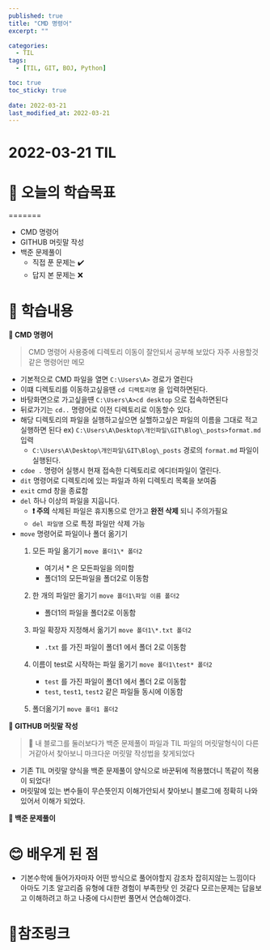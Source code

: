 ```yaml
---
published: true
title: "CMD 명령어"
excerpt: ""

categories:
  - TIL
tags:
  - [TIL, GIT, BOJ, Python]

toc: true
toc_sticky: true
 
date: 2022-03-21
last_modified_at: 2022-03-21
---
```


# **2022-03-21 TIL**

# 🤔 오늘의 학습목표
=======
- CMD 명령어
- GITHUB 머릿말 작성
- 백준 문제풀이 
  - 직접 푼 문제는 ✔️
  - 답지 본 문제는 ❌

# 📃 학습내용
**📍 CMD 명령어**<br/>
> CMD 명령어 사용중에 디렉토리 이동이 잘안되서 공부해 보았다 자주 사용할것 같은 명령어만 메모
- 기본적으로 CMD 파일을 열면 `C:\Users\A>` 경로가 열린다
- 이떄 디렉토리를 이동하고싶을땐 `cd 디렉토리명` 을 입력하면된다.
- 바탕화면으로 가고싶을떈 `C:\Users\A>cd desktop` 으로 접속하면된다
- 뒤로가기는 `cd..` 명령어로 이전 디렉토리로 이동할수 있다.
- 해당 디렉토리의 파일을 실행하고싶으면 실핼하고싶은 파일의 이름을 그대로 적고 실행하면 된다 ex) `C:\Users\A\Desktop\개인파일\GIT\Blog\_posts>format.md` 입력
  - `C:\Users\A\Desktop\개인파일\GIT\Blog\_posts` 경로의 `format.md` 파일이 실행된다.
- `cdoe .` 명령어 실행시 현재 접속한 디렉토리로 에디터파일이 열린다.
- `dit` 명령어로 디렉토리에 있는 파일과 하위 디렉토리 목록을 보여줌
- `exit` cmd 창을 종료함
- `del` 하나 이상의 파일을 지웁니다. 
  - **❗ 주의** 삭제된 파일은 휴지통으로 안가고 **완전 삭제** 되니 주의가필요
  - `del 파일명` 으로 특정 파일만 삭제 가능
- `move` 명령어로 파일이나 폴더 옮기기
    1. 모든 파일 옮기기 `move 폴더1\* 폴더2`
       - 여기서 * 은 모든파일을 의미함
       - 폴더1의 모든파일을 폴더2로 이동함

    2. 한 개의 파일만 옮기기 `move 폴더1\파일 이름 폴더2`
       - 폴더1의 파일을 폴더2로 이동함 

    3. 파일 확장자 지정해서 옮기기 `move 폴더1\*.txt 폴더2`
       - `.txt` 를 가진 파일이 폴더1 에서 폴더 2로 이동함 

    4. 이름이 test로 시작하는 파일 옮기기 `move 폴더1\test* 폴더2`
       - `test` 를 가진 파일이 폴더1 에서 폴더 2로 이동함
       - `test`, `test1`, `test2` 같은 파일들 동시에 이동함

    5. 폴더옮기기 `move 폴더1 폴더2`

**📍 GITHUB 머릿말 작성**<br/>
> 🤔 내 블로그를 둘러보다가 백준 문제풀이 파일과 TIL 파일의 머릿말형식이 다른거같아서 찾아보니 마크다운 머릿말 작성법을 찾게되었다<br/>
- 기존 TIL 머릿말 양식을 백준 문제풀이 양식으로 바꾼뒤에 적용했더니 똑같이 적용이 되었다!
- 머릿말에 있는 변수들이 무슨뜻인지 이해가안되서 찾아보니 블로그에 정확히 나와있어서 이해가 되었다.


**📍 백준 문제풀이**<br/>

  
# 😊 배우게 된 점
- 기본수학에 들어가자마자 어떤 방식으로 풀어야할지 감조차 잡히지않는 느낌이다 아마도 기초 알고리즘 유형에 대한 경험이 부족한탓 인 것같다 모르는문제는 답을보고 이해하려고 하고 나중에 다시한번 풀면서 연습해야겠다.

# 📌참조링크
